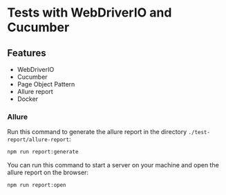 # Tests with WebDriverIO and Cucumber

## Features

- WebDriverIO
- Cucumber
- Page Object Pattern
- Allure report
- Docker

### Allure

Run this command to generate the allure report in the directory `./test-report/allure-report`:

```bash
npm run report:generate
```

You can run this command to start a server on your machine and open the allure report on the browser:

```bash
npm run report:open
```
